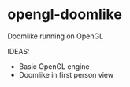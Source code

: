 # opengl-doomlike
Doomlike running on OpenGL

IDEAS:
- Basic OpenGL engine
- Doomlike in first person view
